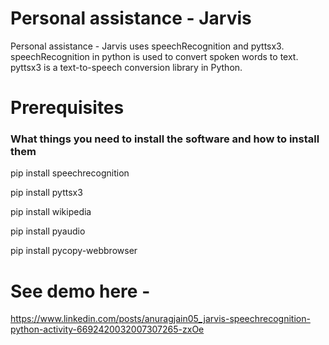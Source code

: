 
# Personal assistance - Jarvis  

Personal assistance - Jarvis uses speechRecognition and pyttsx3.
speechRecognition in python is used to convert spoken words to text.
pyttsx3 is a text-to-speech conversion library in Python.

# Prerequisites  

### What things you need to install the software and how to install them

pip install speechrecognition

pip install pyttsx3

pip install wikipedia

pip install pyaudio

pip install pycopy-webbrowser

# See demo here -
https://www.linkedin.com/posts/anuragjain05_jarvis-speechrecognition-python-activity-6692420032007307265-zxOe


